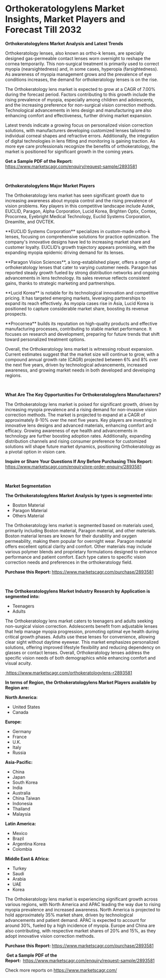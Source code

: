 <p><h1>Orthokeratologylens Market Insights, Market Players and Forecast Till 2032</h1></p><p><strong>Orthokeratologylens Market Analysis and Latest Trends</strong></p>
<p><p>Orthokeratology lenses, also known as ortho-k lenses, are specially designed gas-permeable contact lenses worn overnight to reshape the cornea temporarily. This non-surgical treatment is primarily used to correct myopia (nearsightedness) and, in some cases, hyperopia (farsightedness). As awareness of myopia management grows and the prevalence of eye conditions increases, the demand for orthokeratology lenses is on the rise.</p><p>The Orthokeratology lens market is expected to grow at a CAGR of 7.00% during the forecast period. Factors contributing to this growth include the rising prevalence of myopia, especially among children and adolescents, and the increasing preference for non-surgical vision correction methods. Technological advancements in lens design and manufacturing are also enhancing comfort and effectiveness, further driving market expansion.</p><p>Latest trends indicate a growing focus on personalized vision correction solutions, with manufacturers developing customized lenses tailored to individual corneal shapes and refractive errors. Additionally, the integration of digital technologies in lens fitting and monitoring is gaining traction. As more eye care professionals recognize the benefits of orthokeratology, the market is positioned for significant growth in the coming years.</p></p>
<p><strong>Get a Sample PDF of the Report:&nbsp;</strong> <a href="https://www.marketscagr.com/enquiry/request-sample/2893581?utm_campaign=2465&utm_medium=2&utm_source=Github&utm_content=ia&utm_term=15032025&utm_id=orthokeratologylens">https://www.marketscagr.com/enquiry/request-sample/2893581</a></p>
<p>&nbsp;</p>
<p><strong>Orthokeratologylens Major Market Players</strong></p>
<p><p>The Orthokeratology lens market has seen significant growth due to increasing awareness about myopia control and the rising prevalence of vision problems. Key players in this competitive landscape include Autek, EUCLID, Paragon, Alpha Corporation, Lucid Korea, Brighten Optix, Contex, Procornea, Eyebright Medical Technology, Euclid Systems Corporation, Dreamlite, and OVCTEK.</p><p>**EUCLID Systems Corporation** specializes in custom-made ortho-k lenses, focusing on comprehensive solutions for practice optimization. The company's innovative designs have led to increasing market share and customer loyalty. EUCLID’s growth trajectory appears promising, with the expanding myopia epidemic driving demand for its lenses.</p><p>**Paragon Vision Sciences**, a long-established player, offers a range of orthokeratology lenses that cater to varying customer needs. Paragon has reported steady growth fueled by strong distribution networks and ongoing advancements in lens technology. Its sales revenue reflects consistent gains, thanks to strategic marketing and partnerships.</p><p>**Lucid Korea** is notable for its technological innovation and competitive pricing. It has targeted emerging markets, leveraging partnerships to expand its reach effectively. As myopia cases rise in Asia, Lucid Korea is positioned to capture considerable market share, boosting its revenue prospects.</p><p>**Procornea** builds its reputation on high-quality products and effective manufacturing processes, contributing to stable market performance. It focuses on research and development, preparing for future trends that shift toward personalized treatment options.</p><p>Overall, the Orthokeratology lens market is witnessing robust expansion. Current estimates suggest that the market size will continue to grow, with a compound annual growth rate (CAGR) projected between 6% and 8% over the next five years, driven by technological advancements, increased awareness, and growing market needs in both developed and developing regions.</p></p>
<p>&nbsp;</p>
<p><strong>What Are The Key Opportunities For Orthokeratologylens Manufacturers?</strong></p>
<p><p>The Orthokeratology lens market is poised for significant growth, driven by increasing myopia prevalence and a rising demand for non-invasive vision correction methods. The market is projected to expand at a CAGR of approximately 8-10% over the next five years. Key players are investing in innovative lens designs and advanced materials, enhancing comfort and efficacy. Growing awareness of eye health and advancements in technology are further boosting adoption rates. Additionally, expanding distribution channels and rising consumer preference for customized solutions will shape future market dynamics, positioning Orthokeratology as a pivotal option in vision care.</p></p>
<p><strong>Inquire or Share Your Questions If Any Before Purchasing This Report:</strong> <a href="https://www.marketscagr.com/enquiry/pre-order-enquiry/2893581?utm_campaign=2465&utm_medium=2&utm_source=Github&utm_content=ia&utm_term=15032025&utm_id=orthokeratologylens">https://www.marketscagr.com/enquiry/pre-order-enquiry/2893581</a></p>
<p>&nbsp;</p>
<p><strong>Market Segmentation</strong></p>
<p><strong>The Orthokeratologylens Market Analysis by types is segmented into:</strong></p>
<p><ul><li>Boston Material</li><li>Paragon Material</li><li>Others Material</li></ul></p>
<p><p>The Orthokeratology lens market is segmented based on materials used, primarily including Boston material, Paragon material, and other materials. Boston material lenses are known for their durability and oxygen permeability, making them popular for overnight wear. Paragon material offers excellent optical clarity and comfort. Other materials may include various polymer blends and proprietary formulations designed to enhance performance and patient comfort. Each type caters to specific vision correction needs and preferences in the orthokeratology field.</p></p>
<p><strong>Purchase this Report:&nbsp;</strong><a href="https://www.marketscagr.com/purchase/2893581?utm_campaign=2465&utm_medium=2&utm_source=Github&utm_content=ia&utm_term=15032025&utm_id=orthokeratologylens">https://www.marketscagr.com/purchase/2893581</a></p>
<p>&nbsp;</p>
<p><strong>The Orthokeratologylens Market Industry Research by Application is segmented into:</strong></p>
<p><ul><li>Teenagers</li><li>Adults</li></ul></p>
<p><p>The Orthokeratology lens market caters to teenagers and adults seeking non-surgical vision correction. Adolescents benefit from adjustable lenses that help manage myopia progression, promoting optimal eye health during critical growth phases. Adults use these lenses for convenience, allowing clear sight without daytime eyewear. This market emphasizes personalized solutions, offering improved lifestyle flexibility and reducing dependency on glasses or contact lenses. Overall, Orthokeratology lenses address the specific vision needs of both demographics while enhancing comfort and visual acuity.</p></p>
<p><a href="https://www.marketscagr.com/orthokeratologylens-r2893581?utm_campaign=2465&utm_medium=2&utm_source=Github&utm_content=ia&utm_term=15032025&utm_id=orthokeratologylens">&nbsp;https://www.marketscagr.com/orthokeratologylens-r2893581</a></p>
<p><strong>In terms of Region, the Orthokeratologylens Market Players available by Region are:</strong></p>
<p>
    <p> <strong> North America: </strong>
        <ul>
            <li>United States</li>
            <li>Canada</li>
        </ul>
        </p> 
    <p> <strong> Europe: </strong>
        <ul>
            <li>Germany</li>
            <li>France</li>
            <li>U.K.</li>
            <li>Italy</li>
            <li>Russia</li>
        </ul>
        </p> 
    <p> <strong> Asia-Pacific: </strong>
        <ul>
            <li>China</li>
            <li>Japan</li>
            <li>South Korea</li>
            <li>India</li>
            <li>Australia</li>
            <li>China Taiwan</li>
            <li>Indonesia</li>
            <li>Thailand</li>
            <li>Malaysia</li>
        </ul>
        </p> 
    <p> <strong> Latin America: </strong>
        <ul>
            <li>Mexico</li>
            <li>Brazil</li>
            <li>Argentina Korea</li>
            <li>Colombia</li>
        </ul>
        </p> 
    <p> <strong> Middle East & Africa: </strong>
        <ul>
            <li>Turkey</li>
            <li>Saudi</li>
            <li>Arabia</li>
            <li>UAE</li>
            <li>Korea</li>
        </ul>
    </p>
    </p>
<p><p>The Orthokeratology lens market is experiencing significant growth across various regions, with North America and APAC leading the way due to rising myopia prevalence and increased awareness. North America is projected to hold approximately 35% market share, driven by technological advancements and patient demand. APAC is expected to account for around 30%, fueled by a high incidence of myopia. Europe and China are also contributing, with respective market shares of 20% and 15%, as they adopt innovative vision correction methods.</p></p>
<p><strong>Purchase this Report: </strong><a href="https://www.marketscagr.com/purchase/2893581?utm_campaign=2465&utm_medium=2&utm_source=Github&utm_content=ia&utm_term=15032025&utm_id=orthokeratologylens">https://www.marketscagr.com/purchase/2893581</a></p>
<p>&nbsp;<strong>Get a Sample PDF of the Report:&nbsp;&nbsp;</strong><a href="https://www.marketscagr.com/enquiry/request-sample/2893581?utm_campaign=2465&utm_medium=2&utm_source=Github&utm_content=ia&utm_term=15032025&utm_id=orthokeratologylens">https://www.marketscagr.com/enquiry/request-sample/2893581</a></p>
<p><strong></strong></p>
<p>Check more reports on <a href="https://www.marketscagr.com/?utm_campaign=2465&utm_medium=2&utm_source=Github&utm_content=ia&utm_term=15032025&utm_id=orthokeratologylens">https://www.marketscagr.com/</a></p>